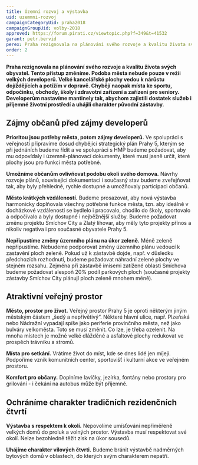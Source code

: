 ```yaml
---
title: Územní rozvoj a výstavba
uid: uzemmni-rozvoj
campaignCategoryUid: praha2018
campaignGroupUid: volby-2018
approved: https://forum.pirati.cz/viewtopic.php?f=349&t=41532
garant: petr.bervid
perex: Praha rezignovala na plánování svého rozvoje a kvalitu života svých obyvatel. Tento přístup změníme. Podoba města nebude pouze v režii velkých developerů.  Velké kancelářské plochy vedou k nárůstu dojíždějících a potížím v dopravě. Chybějí naopak místa ke sportu, odpočinku, obchody, školy i zdravotní zařízení a zařízení pro seniory. Developerům nastavíme mantinely tak,  abychom zajistili dostatek služeb i příjemné životní prostředí a uhájili charakter původní zástavby.  
order: 2
---
```


**Praha rezignovala na plánování svého rozvoje a kvalitu života svých obyvatel. Tento přístup změníme. Podoba města nebude pouze v režii velkých developerů.  Velké kancelářské plochy vedou k nárůstu dojíždějících a potížím v dopravě. Chybějí naopak místa ke sportu, odpočinku, obchody, školy i zdravotní zařízení a zařízení pro seniory. Developerům nastavíme mantinely tak,  abychom zajistili dostatek služeb i příjemné životní prostředí a uhájili charakter původní zástavby.**

## Zájmy občanů před zájmy developerů

**Prioritou jsou  potřeby města, potom zájmy developerů.** Ve spolupráci s veřejností připravíme dosud chybějící strategický plán Prahy 5, kterým se při jednáních budeme řídit a ve spolupráci s HMP budeme požadovat, aby mu odpovídaly i územně-plánovací dokumenty, které musí jasně určit, které plochy jsou pro funkci města potřebné.

**Umožníme občanům ovlivňovat podobu okolí svého domova.** Návrhy rozvoje plánů, související dokumentaci i současný stav budeme zveřejňovat tak, aby byly přehledné, rychle dostupné a umožňovaly participaci občanů.

**Město krátkých vzdáleností.** Budeme prosazovat, aby nová výstavba harmonicky doplňovala všechny potřebné funkce města, tzn. aby ideálně v docházkové vzdálenosti se bydlelo i pracovalo, chodilo do školy, sportovalo a odpočívalo a byly dostupné i nejběžnější služby. Budeme požadovat změnu projektu Smíchov City a Zlatý lihovar, aby měly tyto projekty přínos a nikoliv negativa i pro současné obyvatele Prahy 5. 

**Nepřipustíme změny územního plánu na úkor zeleně.** Méně zeleně nepřipustíme. Nebudeme podporovat změny územního plánu vedoucí k zastavění ploch zeleně. Pokud už k zástavbě dojde, např. v důsledku předchozích rozhodnutí, budeme požadovat náhradní zelené plochy ve stejném rozsahu. Zejména při zástavbě imisemi zatížené oblasti Smíchova budeme požadovat alespoň 20% podíl parkových ploch (současné projekty zástavby Smíchov City plánují ploch zeleně mnohem méně). 


## Atraktivní veřejný prostor 

**Město, prostor pro život.** Veřejný prostor Prahy 5 je oproti některým jiným městským částem „šedý a nepřívětivý“. Některé hlavní ulice, např. Plzeňská nebo Nádražní vypadají spíše jako periferie provinčního města, než jako bulváry velkoměsta. Toto se musí změnit. Co lze, je třeba ozelenit. Na mnoha místech je možné velké dlážděné a asfaltové plochy redukovat ve prospěch trávníku a stromů.

**Místa pro setkání.** Vrátíme život do míst, kde se dnes lidé jen míjejí. Podpoříme vznik komunitních center, sportovišť i kulturní akce ve veřejném prostoru.

**Komfort pro občany.** Doplníme lavičky, jezírka, fontány nebo prostory pro grilování - i čekání na autobus může být příjemné.

## Ochráníme charakter tradičních rezidenčních čtvrtí

**Výstavba s respektem k okolí.** Nepovolíme umísťování nepřiměřeně velkých domů do proluk a volných prostor. Výstavba musí respektovat své okolí. Nelze bezohledně těžit zisk na úkor sousedů.

**Uhájíme charakter vilových čtvrti.** Budeme bránit výstavbě nadměrných bytových domů v oblastech, do kterých svým charakterem nepatří.
